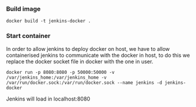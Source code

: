 ### Build image 

```
docker build -t jenkins-docker .
```

### Start container

In order to allow jenkins to deploy docker on host, we have to allow containerised jenkins to communicate with the docker in host, to do this we replace the docker socket file in docker with the one in user.

```
docker run -p 8080:8080 -p 50000:50000 -v /var/jenkins_home:/var/jenkins_home -v /var/run/docker.sock:/var/run/docker.sock --name jenkins -d jenkins-docker
```

Jenkins will load in localhost:8080
